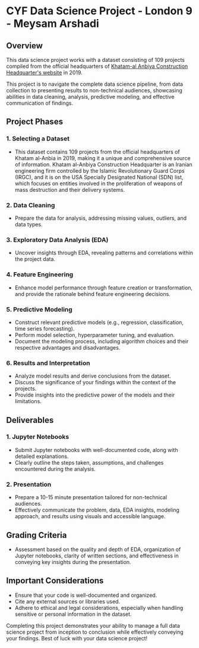 # CYF Data Science Project - London 9 - Meysam Arshadi

## Overview
This data science project works with a dataset consisting of 109 projects compiled from the official headquarters of [Khatam-al Anbiya Construction Headquarter's website](https://www.khatam.com/en/home) in 2019.

This project is to navigate the complete data science pipeline, from data collection to presenting results to non-technical audiences, showcasing abilities in data cleaning, analysis, predictive modeling, and effective communication of findings.

## Project Phases

### 1. Selecting a Dataset
- This dataset contains 109 projects from the official headquarters of Khatam al-Anbia in 2019, making it a unique and comprehensive source of information. Khatam al-Anbiya Construction Headquarter is an Iranian engineering firm controlled by the Islamic Revolutionary Guard Corps (IRGC), and it is on the USA Specially Designated National (SDN) list, which focuses on entities involved in the proliferation of weapons of mass destruction and their delivery systems.

### 2. Data Cleaning
- Prepare the data for analysis, addressing missing values, outliers, and data types.

### 3. Exploratory Data Analysis (EDA)
- Uncover insights through EDA, revealing patterns and correlations within the project data.

### 4. Feature Engineering
- Enhance model performance through feature creation or transformation, and provide the rationale behind feature engineering decisions.

### 5. Predictive Modeling
- Construct relevant predictive models (e.g., regression, classification, time series forecasting).
- Perform model selection, hyperparameter tuning, and evaluation.
- Document the modeling process, including algorithm choices and their respective advantages and disadvantages.

### 6. Results and Interpretation
- Analyze model results and derive conclusions from the dataset.
- Discuss the significance of your findings within the context of the projects.
- Provide insights into the predictive power of the models and their limitations.

## Deliverables

### 1. Jupyter Notebooks
- Submit Jupyter notebooks with well-documented code, along with detailed explanations.
- Clearly outline the steps taken, assumptions, and challenges encountered during the analysis.

### 2. Presentation
- Prepare a 10-15 minute presentation tailored for non-technical audiences.
- Effectively communicate the problem, data, EDA insights, modeling approach, and results using visuals and accessible language.

## Grading Criteria
- Assessment based on the quality and depth of EDA, organization of Jupyter notebooks, clarity of written sections, and effectiveness in conveying key insights during the presentation.

## Important Considerations
- Ensure that your code is well-documented and organized.
- Cite any external sources or libraries used.
- Adhere to ethical and legal considerations, especially when handling sensitive or personal information in the dataset.

Completing this project demonstrates your ability to manage a full data science project from inception to conclusion while effectively conveying your findings. Best of luck with your data science project!
